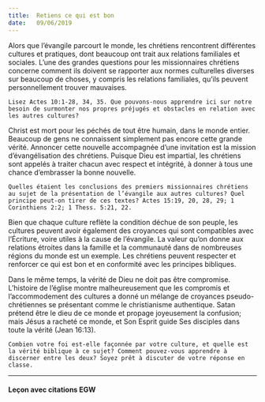 ```yaml
---
title:  Retiens ce qui est bon
date:   09/06/2019
---
```


Alors que l’évangile parcourt le monde, les chrétiens rencontrent différentes cultures et pratiques, dont beaucoup ont trait aux relations familiales et sociales. L’une des grandes questions pour les missionnaires chrétiens concerne comment ils doivent se rapporter aux normes culturelles diverses sur beaucoup de choses, y compris les relations familiales, qu’ils peuvent personnellement trouver mauvaises.

`Lisez Actes 10:1-28, 34, 35. Que pouvons-nous apprendre ici sur notre besoin de surmonter nos propres préjugés et obstacles en relation avec les autres cultures?`

Christ est mort pour les péchés de tout être humain, dans le monde entier. Beaucoup de gens ne connaissent simplement pas encore cette grande vérité. Annoncer cette nouvelle accompagnée d’une invitation est la mission d’évangélisation des chrétiens. Puisque Dieu est impartial, les chrétiens sont appelés à traiter chacun avec respect et intégrité, à donner à tous une chance d’embrasser la bonne nouvelle.

`Quelles étaient les conclusions des premiers missionnaires chrétiens au sujet de la présentation de l’évangile aux autres cultures? Quel principe peut-on tirer de ces textes? Actes 15:19, 20, 28, 29; 1 Corinthiens 2:2; 1 Thess. 5:21, 22.`

Bien que chaque culture reflète la condition déchue de son peuple, les cultures peuvent avoir également des croyances qui sont compatibles avec l’Écriture, voire utiles à la cause de l’évangile. La valeur qu’on donne aux relations étroites dans la famille et la communauté dans de nombreuses régions du monde est un exemple. Les chrétiens peuvent respecter et renforcer ce qui est bon et en conformité avec les principes bibliques.

Dans le même temps, la vérité de Dieu ne doit pas être compromise. L’histoire de l’église montre malheureusement que les compromis et l’accommodement des cultures a donné un mélange de croyances pseudo-chrétiennes se présentant comme le christianisme authentique. Satan prétend être le dieu de ce monde et propage joyeusement la confusion; mais Jésus a racheté ce monde, et Son Esprit guide Ses disciples dans toute la vérité (Jean 16:13).

`Combien votre foi est-elle façonnée par votre culture, et quelle est la vérité biblique à ce sujet? Comment pouvez-vous apprendre à discerner entre les deux? Soyez prêt à discuter de votre réponse en classe.` 

---

#### Leçon avec citations EGW